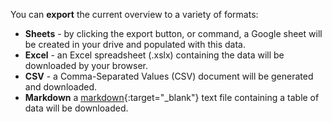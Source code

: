 You can __export__ the current overview to a variety of formats:

+ __Sheets__ - by clicking the export button, or command, a Google sheet will be created in your drive and populated with this data.
+ __Excel__ - an Excel spreadsheet (.xslx) containing the data will be downloaded by your browser.
+ __CSV__ - a Comma-Separated Values (CSV) document will be generated and downloaded.
+ __Markdown__ a [markdown](https://www.markdownguide.org/){:target="_blank"} text file containing a table of data will be downloaded.